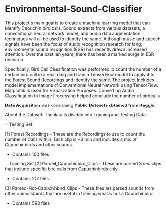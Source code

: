 # Environmental-Sound-Classifier
This project's main goal is to create a machine learning model that can identify Capuchin bird calls. Sound extracts from various datasets, a  convolutional neural network model, and audio data augmentation techniques will all be used to identify the same.
Although music and speech signals have been the focus of audio recognition research for long, environmental sound recognition (ESR) has recently drawn increased 
attention. Over the past ten years, there has been a marked surge in ESR research.

Specifically, Bird Call Classification was performed to count the number of a certain bird call in a recording and train a TensorFlow model to apply it to the Forest Sound 
Recordings and identify the same. The project includes model implementations of Conventional Neural Network using 
TensorFlow. Matplotlib is used for Visualization Purposes. Converting Audio  Classification to Image Processing helped conclude the number of birdcalls

**Data Acquisition** was done using **Public Datasets obtained from Kaggle**.

About the Dataset:
The data is divided into Training and Testing Data. 

− Testing Set:

[1] Forest Recordings - These are the Recordings to use to count the number 
of Calls within. Each clip is ~3 min and includes a mix of Capuchinbirds and 
other sounds.
  -  Contains 100 files

− Training Set
[2] Parsed_Capuchinbird_Clips - These are parsed 3 sec clips that include 
specific bird calls from Capuchinbirds only
  -  Contains 217 files
    
[3] Parsed-Not-Capuchinbird_Clips - These files are parsed sounds from other 
animals/birds that are useful in training what is not a Capuchinbird.
  - Contains 593 files

